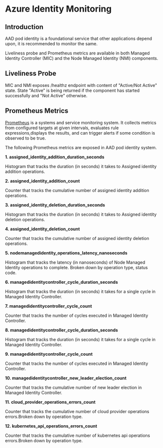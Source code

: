 # Azure Identity Monitoring  

## Introduction  

AAD pod identity is a foundational service that other applications depend upon, it is recommended to monitor the same.

Liveliness probe and Prometheus metrics are available in both Managed Identity Controller (MIC) and the Node Managed Identity (NMI) components.
  
## Liveliness Probe

MIC and NMI exposes /healthz endpoint with content of "Active/Not Active" state.
State "Active" is being returned if the component has started successfully and "Not Active" otherwise.  

## Prometheus Metrics 

[Prometheus](https://github.com/prometheus/prometheus) is a systems and service monitoring system. It collects metrics from configured targets at given intervals, evaluates rule expressions,displays the results, and can trigger alerts if some condition is observed to be true.

The following Prometheus metrics are exposed in AAD pod identity system.  

**1. assigned_identity_addition_duration_seconds**

Histogram that tracks the duration (in seconds) it takes to Assigned identity addition operations.

**2. assigned_identity_addition_count**

Counter that tracks the cumulative number of assigned identity addition operations.

**3. assigned_identity_deletion_duration_seconds**

Histogram that tracks the duration (in seconds) it takes to Assigned identity deletion operations.

**4. assigned_identity_deletion_count**

Counter that tracks the cumulative number of assigned identity deletion operations.


**5. nodemanagedidentity_operations_latency_nanoseconds**

Histogram that tracks the latency (in nanoseconds) of Node Managed Identity operations to complete. Broken down by operation type, status code.

**6. managedidentitycontroller_cycle_duration_seconds**

Histogram that tracks the duration (in seconds) it takes for a single cycle in Managed Identity Controller.

**7. managedidentitycontroller_cycle_count**

Counter that tracks the number of cycles executed in Managed Identity Controller.

**8. managedidentitycontroller_cycle_duration_seconds**

Histogram that tracks the duration (in seconds) it takes for a single cycle in Managed Identity Controller.

**9. managedidentitycontroller_cycle_count**

Counter that tracks the number of cycles executed in Managed Identity Controller.

**10. managedidentitycontroller_new_leader_election_count**

Counter that tracks the cumulative number of new leader election in Managed Identity Controller.

**11. cloud_provider_operations_errors_count**

Counter that tracks the cumulative number of cloud provider operations errors.Broken down by operation type.

**12. kubernetes_api_operations_errors_count**

Counter that tracks the cumulative number of kubernetes api operations errors.Broken down by operation type.